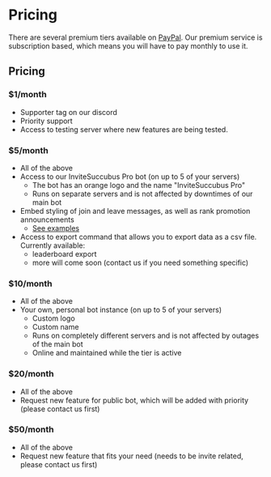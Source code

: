# Pricing

There are several premium tiers available on [PayPal](https://www.paypal.me/Xyni). Our premium service is subscription based, which means you will have to pay monthly to use it.

## Pricing

### \$1/month

- Supporter tag on our discord
- Priority support
- Access to testing server where new features are being tested.

### \$5/month

- All of the above
- Access to our InviteSuccubus Pro bot \(on up to 5 of your servers\)
  - The bot has an orange logo and the name "InviteSuccubus Pro"
  - Runs on separate servers and is not affected by downtimes of our main bot
- Embed styling of join and leave messages, as well as rank promotion announcements
  - [See examples](modules/invites/custom-messages.md)
- Access to export command that allows you to export data as a csv file. Currently available:
  - leaderboard export
  - more will come soon \(contact us if you need something specific\)

### \$10/month

- All of the above
- Your own, personal bot instance \(on up to 5 of your servers\)
  - Custom logo
  - Custom name
  - Runs on completely different servers and is not affected by outages of the main bot
  - Online and maintained while the tier is active

### \$20/month

- All of the above
- Request new feature for public bot, which will be added with priority \(please contact us first\)

### \$50/month

- All of the above
- Request new feature that fits your need \(needs to be invite related, please contact us first\)
